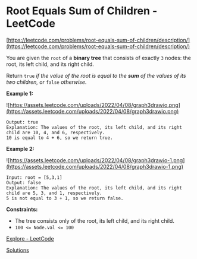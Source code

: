 # Root Equals Sum of Children - LeetCode

[https://leetcode.com/problems/root-equals-sum-of-children/description/](https://leetcode.com/problems/root-equals-sum-of-children/description/)

You are given the `root` of a **binary tree** that consists of exactly `3` nodes: the root, its left child, and its right child.

Return `true` *if the value of the root is equal to the **sum** of the values of its two children, or* `false` *otherwise*.

**Example 1:**

![https://assets.leetcode.com/uploads/2022/04/08/graph3drawio.png](https://assets.leetcode.com/uploads/2022/04/08/graph3drawio.png)

```
Output: true
Explanation: The values of the root, its left child, and its right child are 10, 4, and 6, respectively.
10 is equal to 4 + 6, so we return true.

```

**Example 2:**

![https://assets.leetcode.com/uploads/2022/04/08/graph3drawio-1.png](https://assets.leetcode.com/uploads/2022/04/08/graph3drawio-1.png)

```
Input: root = [5,3,1]
Output: false
Explanation: The values of the root, its left child, and its right child are 5, 3, and 1, respectively.
5 is not equal to 3 + 1, so we return false.

```

**Constraints:**

- The tree consists only of the root, its left child, and its right child.
- `100 <= Node.val <= 100`

[Explore - LeetCode](https://leetcode.com/explore/learn/card/the-leetcode-beginners-guide/678/sql-data-structure/4353/)

[Solutions](root-equals-sum-of-children-leetcode/solutions.md)